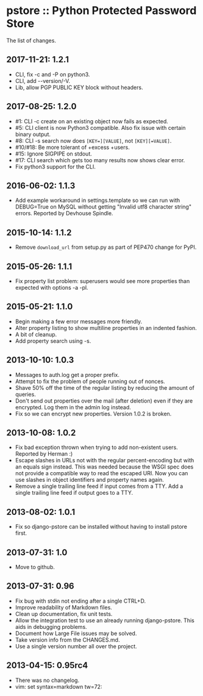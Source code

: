 pstore :: Python Protected Password Store
=========================================

The list of changes.


2017-11-21: 1.2.1
-----------------
 * CLI, fix -c and -P on python3.
 * CLI, add --version/-V.
 * Lib, allow PGP PUBLIC KEY block without headers.

2017-08-25: 1.2.0
-----------------
 * #1: CLI -c create on an existing object now fails as expected.
 * #5: CLI client is now Python3 compatible. Also fix issue with certain
   binary output.
 * #8: CLI -s search now does `[KEY=][VALUE]`, not `[KEY][=VALUE]`.
 * #10/#18: Be more tolerant of +excess +users.
 * #15: Ignore SIGPIPE on stdout.
 * #17: CLI search which gets too many results now shows clear error.
 * Fix python3 support for the CLI.

2016-06-02: 1.1.3
-----------------
 * Add example workaround in settings.template so we can run with
   DEBUG=True on MySQL without getting "Invalid utf8 character string"
   errors. Reported by Devhouse Spindle.

2015-10-14: 1.1.2
-----------------
 * Remove `download_url` from setup.py as part of PEP470 change for
   PyPI.

2015-05-26: 1.1.1
-----------------
 * Fix property list problem: superusers would see more properties
   than expected with options -a -pl.

2015-05-21: 1.1.0
-----------------
 * Begin making a few error messages more friendly.
 * Alter property listing to show multiline properties in an indented
   fashion.
 * A bit of cleanup.
 * Add property search using -s.

2013-10-10: 1.0.3
-----------------
 * Messages to auth.log get a proper prefix.
 * Attempt to fix the problem of people running out of nonces.
 * Shave 50% off the time of the regular listing by reducing the amount
   of queries.
 * Don't send out properties over the mail (after deletion) even if they
   are encrypted. Log them in the admin log instead.
 * Fix so we can encrypt new properties. Version 1.0.2 is broken.

2013-10-08: 1.0.2
-----------------
 * Fix bad exception thrown when trying to add non-existent users.
   Reported by Herman :)
 * Escape slashes in URLs not with the regular percent-encoding but
   with an equals sign instead. This was needed because the WSGI spec
   does not provide a compatible way to read the escaped URI. Now you
   can use slashes in object identifiers and property names again.
 * Remove a single trailing line feed if input comes from a TTY. Add
   a single trailing line feed if output goes to a TTY.

2013-08-02: 1.0.1
-----------------
 * Fix so django-pstore can be installed without having to install
   pstore first.

2013-07-31: 1.0
---------------
 * Move to github.

2013-07-31: 0.96
----------------
 * Fix bug with stdin not ending after a single CTRL+D.
 * Improve readability of Markdown files.
 * Clean up documentation, fix unit tests.
 * Allow the integration test to use an already running django-pstore.
   This aids in debugging problems.
 * Document how Large File issues may be solved.
 * Take version info from the CHANGES.md.
 * Use a single version number all over the project.

2013-04-15: 0.95rc4
-------------------
 * There was no changelog.
 * vim: set syntax=markdown tw=72:
